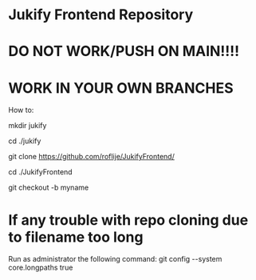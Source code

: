 # Jukify Frontend Repository


# DO NOT WORK/PUSH ON MAIN!!!!
# WORK IN YOUR OWN BRANCHES
How to:

mkdir jukify

cd ./jukify

git clone https://github.com/roflije/JukifyFrontend/

cd ./JukifyFrontend

git checkout -b myname


# If any trouble with repo cloning due to filename too long

Run as administrator the following command: git config --system core.longpaths true
